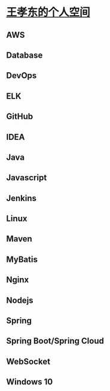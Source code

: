 # [王孝东的个人空间](https://scm-git.github.io/)

## AWS
## Database
## DevOps
## ELK
## GitHub
## IDEA
## Java
## Javascript
## Jenkins
## Linux
## Maven
## MyBatis
## Nginx
## Nodejs
## Spring
## Spring Boot/Spring Cloud
## WebSocket

## Windows 10


